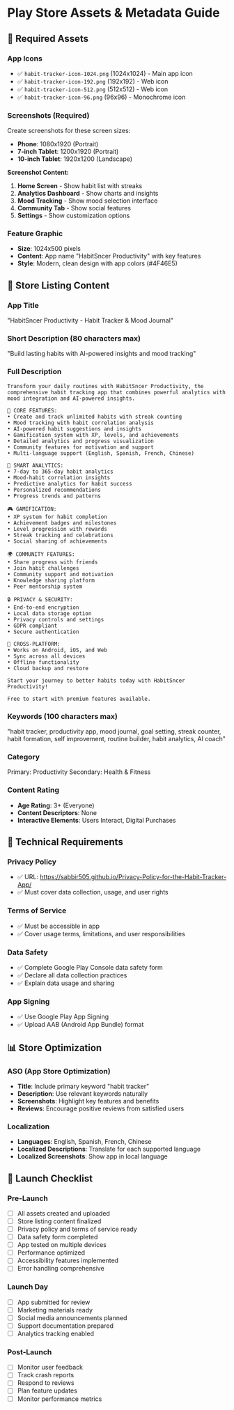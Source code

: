 # Play Store Assets & Metadata Guide

## 📱 **Required Assets**

### **App Icons**
- ✅ `habit-tracker-icon-1024.png` (1024x1024) - Main app icon
- ✅ `habit-tracker-icon-192.png` (192x192) - Web icon
- ✅ `habit-tracker-icon-512.png` (512x512) - Web icon
- ✅ `habit-tracker-icon-96.png` (96x96) - Monochrome icon

### **Screenshots (Required)**
Create screenshots for these screen sizes:
- **Phone**: 1080x1920 (Portrait)
- **7-inch Tablet**: 1200x1920 (Portrait)
- **10-inch Tablet**: 1920x1200 (Landscape)

**Screenshot Content:**
1. **Home Screen** - Show habit list with streaks
2. **Analytics Dashboard** - Show charts and insights
3. **Mood Tracking** - Show mood selection interface
4. **Community Tab** - Show social features
5. **Settings** - Show customization options

### **Feature Graphic**
- **Size**: 1024x500 pixels
- **Content**: App name "HabitSncer Productivity" with key features
- **Style**: Modern, clean design with app colors (#4F46E5)

## 📝 **Store Listing Content**

### **App Title**
"HabitSncer Productivity - Habit Tracker & Mood Journal"

### **Short Description** (80 characters max)
"Build lasting habits with AI-powered insights and mood tracking"

### **Full Description**
```
Transform your daily routines with HabitSncer Productivity, the comprehensive habit tracking app that combines powerful analytics with mood integration and AI-powered insights.

🎯 CORE FEATURES:
• Create and track unlimited habits with streak counting
• Mood tracking with habit correlation analysis
• AI-powered habit suggestions and insights
• Gamification system with XP, levels, and achievements
• Detailed analytics and progress visualization
• Community features for motivation and support
• Multi-language support (English, Spanish, French, Chinese)

🧠 SMART ANALYTICS:
• 7-day to 365-day habit analytics
• Mood-habit correlation insights
• Predictive analytics for habit success
• Personalized recommendations
• Progress trends and patterns

🎮 GAMIFICATION:
• XP system for habit completion
• Achievement badges and milestones
• Level progression with rewards
• Streak tracking and celebrations
• Social sharing of achievements

🌍 COMMUNITY FEATURES:
• Share progress with friends
• Join habit challenges
• Community support and motivation
• Knowledge sharing platform
• Peer mentorship system

🔒 PRIVACY & SECURITY:
• End-to-end encryption
• Local data storage option
• Privacy controls and settings
• GDPR compliant
• Secure authentication

📱 CROSS-PLATFORM:
• Works on Android, iOS, and Web
• Sync across all devices
• Offline functionality
• Cloud backup and restore

Start your journey to better habits today with HabitSncer Productivity!

Free to start with premium features available.
```

### **Keywords** (100 characters max)
"habit tracker, productivity app, mood journal, goal setting, streak counter, habit formation, self improvement, routine builder, habit analytics, AI coach"

### **Category**
Primary: Productivity
Secondary: Health & Fitness

### **Content Rating**
- **Age Rating**: 3+ (Everyone)
- **Content Descriptors**: None
- **Interactive Elements**: Users Interact, Digital Purchases

## 🔧 **Technical Requirements**

### **Privacy Policy**
- ✅ URL: https://sabbir505.github.io/Privacy-Policy-for-the-Habit-Tracker-App/
- ✅ Must cover data collection, usage, and user rights

### **Terms of Service**
- ✅ Must be accessible in app
- ✅ Cover usage terms, limitations, and user responsibilities

### **Data Safety**
- ✅ Complete Google Play Console data safety form
- ✅ Declare all data collection practices
- ✅ Explain data usage and sharing

### **App Signing**
- ✅ Use Google Play App Signing
- ✅ Upload AAB (Android App Bundle) format

## 📊 **Store Optimization**

### **ASO (App Store Optimization)**
- **Title**: Include primary keyword "habit tracker"
- **Description**: Use relevant keywords naturally
- **Screenshots**: Highlight key features and benefits
- **Reviews**: Encourage positive reviews from satisfied users

### **Localization**
- **Languages**: English, Spanish, French, Chinese
- **Localized Descriptions**: Translate for each supported language
- **Localized Screenshots**: Show app in local language

## 🚀 **Launch Checklist**

### **Pre-Launch**
- [ ] All assets created and uploaded
- [ ] Store listing content finalized
- [ ] Privacy policy and terms of service ready
- [ ] Data safety form completed
- [ ] App tested on multiple devices
- [ ] Performance optimized
- [ ] Accessibility features implemented
- [ ] Error handling comprehensive

### **Launch Day**
- [ ] App submitted for review
- [ ] Marketing materials ready
- [ ] Social media announcements planned
- [ ] Support documentation prepared
- [ ] Analytics tracking enabled

### **Post-Launch**
- [ ] Monitor user feedback
- [ ] Track crash reports
- [ ] Respond to reviews
- [ ] Plan feature updates
- [ ] Monitor performance metrics
